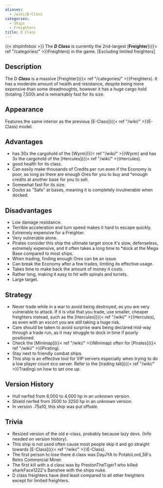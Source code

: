```yaml
---
aliases:
  - /wiki/D-Class
categories:
  - Ships
  - Freighters
title: D Class
---
```


{{< shipInfobox >}} The **_D Class_** is currently the 2nd-largest [**Freighter**]({{< ref "/categories/" >}}Freighters) in the game. [Excluding limited freighters]

## Description

The D **_Class_** is a massive [Freighter]({{< ref "/categories/" >}}Freighters). It has a moderate amount of health and resistance, despite being more expensive than some dreadnoughts, however it has a huge cargo hold (totaling 7,500) and is remarkably fast for its size.

## Appearance

Features the same interior as the previous [E-Class]({{< ref "/wiki/" >}}E-Class) model.

## Advantages

- has 30x the cargohold of the [Wyrm]({{< ref "/wiki/" >}}Wyrm) and has 3x the cargohold of the [Hercules]({{< ref "/wiki/" >}}Hercules).
- good health for its class.
- Can easily make thousands of Credits per run even if the Economy is poor, so long as there are enough Ores for you to buy and \*enough credits at another base for you to sell.
- Somewhat fast for its size.
- Docks as "Safe" at bases, meaning it is completely invulnerable when docked.

## Disadvantages

- Low damage resistance.
- Terrible acceleration and turn speed makes it hard to escape quickly.
- Extremely expensive for a Freighter.
- Very vulnerable alone.
- Pirates consider this ship the ultimate target since it's slow, defenseless, extremely expensive, and it often takes a long time to \*dock at the Mega Base compared to most ships.
- When trading, finding enough Ores can be an issue.
- Can break the Economy after a few trades, limiting its effective usage.
- Takes time to make back the amount of money it costs.
- Rather long, making it easy to hit with spinals and turrets.
- Large target.

## Strategy

- Never trade while in a war to avoid being destroyed, as you are very vulnerable to attack. If it is vital that you trade, use smaller, cheaper freighters instead, such as the [Hercules]({{< ref "/wiki/" >}}Hercules), as even with an escort you are still taking a huge risk.
- Care should be taken to avoid surprise wars being declared mid-way through a trade run, as it may struggle to dock in time if poorly positioned.
- Check the [Minimap]({{< ref "/wiki/" >}}Minimap) often for [Pirates]({{< ref "/wiki/" >}}Pirating).
- Stay next to friendly combat ships.
- This ship is an effective tool for VIP servers especially when trying to do a low player count eco server. Refer to the [trading tab]({{< ref "/wiki/" >}}Trading) on how to set one up.

## Version History

- Hull nerfed from 6,000 to 4,000 hp in an unknown version.
- Shield nerfed from 3500 to 3250 hp in an unknown version.
- In version .75a10, this ship was put offsale.

## Trivia

- Resized version of the old e-class, probably because lazy devs. (Info needed on version history).
- This ship is not used often cause most people skip it and go straight towards [E-Class]({{< ref "/wiki/" >}}E-Class).
- The first person to lose there d class was DayJYA to PotatoLord_58's Retro Commercial Miner.
- The first kill with a d class was by PrestonTheTiger1 who killed sharkFace1222's Banshee with the ships nuke.
- D class freighters have died least compared to all other freighters except for limited freighters.
